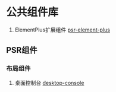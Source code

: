 # 公共组件库

1. ElementPlus扩展组件 [psr-element-plus](psr-element-plus/README.md)

## PSR组件
### 布局组件
1. 桌面控制台 [desktop-console](psr/layouts/desktop-console/README.md)